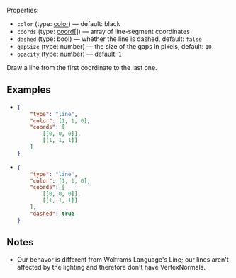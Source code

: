 Properties:
- `color` (type: [color](/mathics-threejs-backend/types/color)) — default: black
- `coords` (type: [coord[]](/mathics-threejs-backend/types/coord)) — array of line-segment coordinates
- `dashed` (type: bool) — whether the line is dashed, default: `false`
- `gapSize` (type: number) — the size of the gaps in pixels, default: `10`
- `opacity` (type: number) — default: `1`

Draw a line from the first coordinate to the last one.

## Examples
- ```json
  {
      "type": "line",
      "color": [1, 1, 0],
      "coords": [
          [[0, 0, 0]],
          [[1, 1, 1]]
      ]
  }
  ```
  <div class='center' id='graphics-container-1'></div>
  <script>
      drawGraphics3d(
          document.getElementById('graphics-container-1'),
          {
              elements: [
                  {
                      type: 'line',
                      color: [1, 1, 0],
                      coords: [
                          [[0, 0, 0]],
                          [[1, 1, 1]]
                      ]
                  }
              ],
              viewpoint: [2, -4, 4]
          }
      );
  </script>
- ```json
  {
      "type": "line",
      "color": [1, 1, 0],
      "coords": [
          [[0, 0, 0]],
          [[1, 1, 1]]
      ],
      "dashed": true
  }
  ```
  <div class='center' id='graphics-container-2'></div>
  <script>
      drawGraphics3d(
          document.getElementById('graphics-container-2'),
          {
              elements: [
                  {
                      type: 'line',
                      color: [1, 1, 0],
                      coords: [
                          [[0, 0, 0]],
                          [[1, 1, 1]]
                      ],
                      dashed: true
                  }
              ],
              viewpoint: [2, -4, 4]
          }
      );
  </script>

## Notes
-  Our behavor is different from Wolframs Language's Line; our lines aren't affected by the lighting and therefore don't have VertexNormals.

